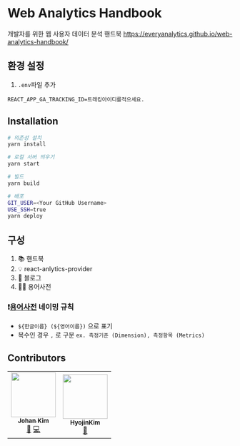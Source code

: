 # Web Analytics Handbook

개발자를 위한 웹 사용자 데이터 분석 핸드북
https://everyanalytics.github.io/web-analytics-handbook/

## 환경 설정

1. `.env`파일 추가

```
REACT_APP_GA_TRACKING_ID=트래킹아이디를적으세요.
```

## Installation

```bash
# 의존성 설치
yarn install

# 로컬 서버 띄우기
yarn start

# 빌드
yarn build

# 배포
GIT_USER=<Your GitHub Username>
USE_SSH=true
yarn deploy
```

## 구성

1. 📚 핸드북
2. 💡 react-anlytics-provider
3. 👾 블로그
4. 🙋🏻 용어사전

### ❗️[용어사전](https://everyanalytics.github.io/web-analytics-handbook/wiki) 네이밍 규칙

- `${한글이름} (${영어이름})` 으로 표기
- 복수인 경우 `,` 로 구분 `ex. 측정기준 (Dimension), 측정항목 (Metrics)`

## Contributors

<!-- This project exists thanks to all the people who contribute. [[Contributing](https://github.com/EveryAnalytics/react-analytics-provider/blob/main/CONTRIBUTING.md)] -->

<!-- ALL-CONTRIBUTORS-LIST:START - Do not remove or modify this section -->
<!-- prettier-ignore-start -->
<!-- markdownlint-disable -->
<table>
  <tr>
    <td align="center"><a href="http://hiphapis.net"><img src="https://avatars.githubusercontent.com/u/18629?v=4?s=100" width="100px;" alt=""/><br /><sub><b>Johan Kim</b></sub></a><br /><a href="https://github.com/EveryAnalytics/web-analytics-handbook/pulls?q=is%3Apr+reviewed-by%3Ahiphapis" title="Reviewed Pull Requests">👀</a> <a href="https://github.com/EveryAnalytics/web-analytics-handbook/commits?author=hiphapis" title="Code">💻</a></td>
    <td align="center"><a href="https://velog.io/@gwsyl22"><img src="https://avatars.githubusercontent.com/u/60775453?v=4?s=100" width="100px;" alt=""/><br /><sub><b>HyojinKim</b></sub></a><br /><a href="https://github.com/EveryAnalytics/web-analytics-handbook/commits?author=hy57in" title="Documentation">📖</a></td>
  </tr>
</table>

<!-- markdownlint-restore -->
<!-- prettier-ignore-end -->

<!-- ALL-CONTRIBUTORS-LIST:END -->

